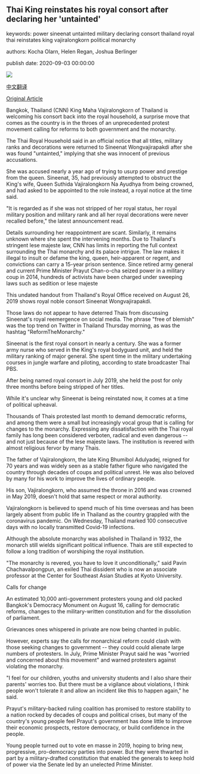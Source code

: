 ## Thai King reinstates his royal consort after declaring her 'untainted'

keywords: power sineenat untainted military declaring consort thailand royal thai reinstates king vajiralongkorn political monarchy

authors: Kocha Olarn, Helen Regan, Joshua Berlinger

publish date: 2020-09-03 00:00:00

![](https://cdn.cnn.com/cnnnext/dam/assets/190826220127-04-major-general-sineenat-wongvajirapakd-super-tease.jpg)

[中文翻译](Thai%20King%20reinstates%20his%20royal%20consort%20after%20declaring%20her%20%27untainted%27_zh.md)

[Original Article](https://edition.cnn.com/2020/09/03/asia/thai-royal-consort-intl-hnk/index.html)

Bangkok, Thailand (CNN) King Maha Vajiralongkorn of Thailand is welcoming his consort back into the royal household, a surprise move that comes as the country is in the throes of an unprecedented protest movement calling for reforms to both government and the monarchy.

The Thai Royal Household said in an official notice that all titles, military ranks and decorations were returned to Sineenat Wongvajirapakdi after she was found "untainted," implying that she was innocent of previous accusations.

She was accused nearly a year ago of trying to usurp power and prestige from the queen. Sineenat, 35, had previously attempted to obstruct the King's wife, Queen Suthida Vajiralongkorn Na Ayudhya from being crowned, and had asked to be appointed to the role instead, a royal notice at the time said.

"It is regarded as if she was not stripped of her royal status, her royal military position and military rank and all her royal decorations were never recalled before," the latest announcement read.

Details surrounding her reappointment are scant. Similarly, it remains unknown where she spent the intervening months. Due to Thailand's stringent lese majeste law, CNN has limits in reporting the full context surrounding the Thai monarchy and its palace intrigue. The law makes it illegal to insult or defame the king, queen, heir-apparent or regent, and convictions can carry a 15-year prison sentence. Since retired army general and current Prime Minister Prayut Chan-o-cha seized power in a military coup in 2014, hundreds of activists have been charged under sweeping laws such as sedition or lese majeste

This undated handout from Thailand's Royal Office received on August 26, 2019 shows royal noble consort Sineenat Wongvajirapakdi.

Those laws do not appear to have deterred Thais from discussing Sineenat's royal reemergence on social media. The phrase "free of blemish" was the top trend on Twitter in Thailand Thursday morning, as was the hashtag "ReformTheMonarchy."

Sineenat is the first royal consort in nearly a century. She was a former army nurse who served in the King's royal bodyguard unit, and held the military ranking of major general. She spent time in the military undertaking courses in jungle warfare and piloting, according to state broadcaster Thai PBS.

After being named royal consort in July 2019, she held the post for only three months before being stripped of her titles.

While it's unclear why Sineenat is being reinstated now, it comes at a time of political upheaval.

Thousands of Thais protested last month to demand democratic reforms, and among them were a small but increasingly vocal group that is calling for changes to the monarchy. Expressing any dissatisfaction with the Thai royal family has long been considered verboten, radical and even dangerous -- and not just because of the lese majeste laws. The institution is revered with almost religious fervor by many Thais.

The father of Vajiralongkorn, the late King Bhumibol Adulyadej, reigned for 70 years and was widely seen as a stable father figure who navigated the country through decades of coups and political unrest. He was also beloved by many for his work to improve the lives of ordinary people.

His son, Vajiralongkorn, who assumed the throne in 2016 and was crowned in May 2019, doesn't hold that same respect or moral authority.

Vajiralongkorn is believed to spend much of his time overseas and has been largely absent from public life in Thailand as the country grappled with the coronavirus pandemic. On Wednesday, Thailand marked 100 consecutive days with no locally transmitted Covid-19 infections.

Although the absolute monarchy was abolished in Thailand in 1932, the monarch still wields significant political influence. Thais are still expected to follow a long tradition of worshiping the royal institution.

"The monarchy is revered, you have to love it unconditionally," said Pavin Chachavalpongpun, an exiled Thai dissident who is now an associate professor at the Center for Southeast Asian Studies at Kyoto University.

Calls for change

An estimated 10,000 anti-government protesters young and old packed Bangkok's Democracy Monument on August 16, calling for democratic reforms, changes to the military-written constitution and for the dissolution of parliament.

Grievances ones whispered in private are now being chanted in public.

However, experts say the calls for monarchical reform could clash with those seeking changes to government -- they could could alienate large numbers of protesters. In July, Prime Minister Prayut said he was "worried and concerned about this movement" and warned protesters against violating the monarchy.

"I feel for our children, youths and university students and I also share their parents' worries too. But there must be a vigilance about violations, I think people won't tolerate it and allow an incident like this to happen again," he said.

Prayut's military-backed ruling coalition has promised to restore stability to a nation rocked by decades of coups and political crises, but many of the country's young people feel Prayut's government has done little to improve their economic prospects, restore democracy, or build confidence in the people.

Young people turned out to vote en masse in 2019, hoping to bring new, progressive, pro-democracy parties into power. But they were thwarted in part by a military-drafted constitution that enabled the generals to keep hold of power via the Senate led by an unelected Prime Minister.